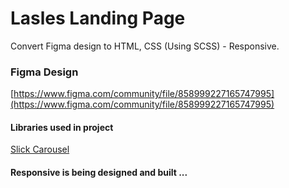 # Lasles Landing Page

Convert Figma design to HTML, CSS (Using SCSS) - Responsive.

### Figma Design

[https://www.figma.com/community/file/858999227165747995](https://www.figma.com/community/file/858999227165747995)

#### Libraries used in project

[Slick Carousel](https://kenwheeler.github.io/slick/)

#### Responsive is being designed and built ...
